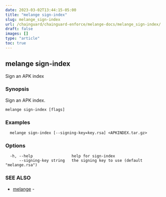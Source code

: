 ```yaml
---
date: 2023-03-02T13:44:15-05:00
title: "melange sign-index"
slug: melange_sign-index
url: /chainguard/chainguard-enforce/melange-docs/melange_sign-index/
draft: false
images: []
type: "article"
toc: true
---
```

## melange sign-index

Sign an APK index

### Synopsis

Sign an APK index.

```
melange sign-index [flags]
```

### Examples

```
  melange sign-index [--signing-key=key.rsa] <APKINDEX.tar.gz>
```

### Options

```
  -h, --help                 help for sign-index
      --signing-key string   the signing key to use (default "melange.rsa")
```

### SEE ALSO

* [melange](/chainguard/chainguard-enforce/melange-docs/melange/)	 - 

